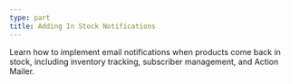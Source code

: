 ```yaml
---
type: part
title: Adding In Stock Notifications
---
```


Learn how to implement email notifications when products come back in stock, including inventory tracking, subscriber management, and Action Mailer.